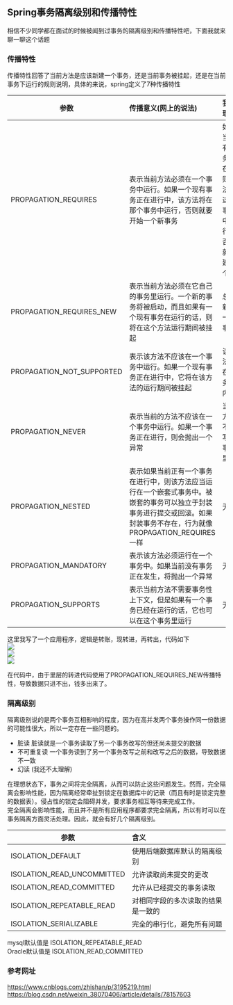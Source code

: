 ## Spring事务隔离级别和传播特性

相信不少同学都在面试的时候被闻到过事务的隔离级别和传播特性吧，下面我就来聊一聊这个话题  

### 传播特性
传播特性回答了当前方法是应该新建一个事务，还是当前事务被挂起，还是在当前事务下运行的规则说明，具体的来说，spring定义了7种传播特性  

| 参数 | 传播意义(网上的说法) | 我的理解 |  
| - | :- | :- |  
| PROPAGATION_REQUIRES | 表示当前方法必须在一个事务中运行。如果一个现有事务正在进行中，该方法将在那个事务中运行，否则就要开始一个新事务 | 如果当前有事务存在，则方法在这个事务中运行，否则就新建一个 |  
| PROPAGATION_REQUIRES_NEW | 表示当前方法必须在它自己的事务里运行。一个新的事务将被启动，而且如果有一个现有事务在运行的话，则将在这个方法运行期间被挂起 | 总是新开一个事务 |  
| PROPAGATION_NOT_SUPPORTED | 表示该方法不应该在一个事务中运行。如果一个现有事务正在进行中，它将在该方法的运行期间被挂起 | 该方法不在事务之内 | 
| PROPAGATION_NEVER | 表示当前的方法不应该在一个事务中运行。如果一个事务正在进行，则会抛出一个异常 | 当前方法不能写在事务里面 |
| PROPAGATION_NESTED | 表示如果当前正有一个事务在进行中，则该方法应当运行在一个嵌套式事务中。被嵌套的事务可以独立于封装事务进行提交或回滚。如果封装事务不存在，行为就像PROPAGATION_REQUIRES一样 | 无 |  
| PROPAGATION_MANDATORY | 表示该方法必须运行在一个事务中。如果当前没有事务正在发生，将抛出一个异常 | 无 |  
| PROPAGATION_SUPPORTS | 表示当前方法不需要事务性上下文，但是如果有一个事务已经在运行的话，它也可以在这个事务里运行 | 无 |  

这里我写了一个应用程序，逻辑是转账，现转进，再转出，代码如下  
![](https://swapp-images.oss-cn-hangzhou.aliyuncs.com/user-head-img/20170627/1e554a82a5e1f9c48f2801230d129d3f.png)  
![](https://swapp-images.oss-cn-hangzhou.aliyuncs.com/user-head-img/20170627/1e554a82a5e1f9c48f2801230d129d3g.png)  
![](https://swapp-images.oss-cn-hangzhou.aliyuncs.com/user-head-img/20170627/1e554a82a5e1f9c48f2801230d129d3h.png)  

在代码中，由于里层的转进代码使用了PROPAGATION_REQUIRES_NEW传播特性，导致数据只进不出，钱多出来了。

### 隔离级别
隔离级别说的是两个事务互相影响的程度，因为在高并发两个事务操作同一份数据的可能性很大，所以一定存在一些问题的。  
- 脏读  脏读就是一个事务读取了另一个事务改写的但还尚未提交的数据
- 不可重复读 一个事务读到了另一个事务改写之前和改写之后的数据，导致数据不一致  
- 幻读  (我还不太理解)

在理想状态下，事务之间将完全隔离，从而可以防止这些问题发生。然而，完全隔离会影响性能，因为隔离经常牵扯到锁定在数据库中的记录（而且有时是锁定完整的数据表）。侵占性的锁定会阻碍并发，要求事务相互等待来完成工作。    
完全隔离会影响性能，而且并不是所有应用程序都要求完全隔离，所以有时可以在事务隔离方面灵活处理。因此，就会有好几个隔离级别。  

| 参数 | 含义 | 
| - | :- |  
| ISOLATION_DEFAULT | 使用后端数据库默认的隔离级别 |  
| ISOLATION_READ_UNCOMMITTED | 允许读取尚未提交的更改 | 
| ISOLATION_READ_COMMITTED | 允许从已经提交的事务读取 |  
| ISOLATION_REPEATABLE_READ | 对相同字段的多次读取的结果是一致的 |
| ISOLATION_SERIALIZABLE | 完全的串行化，避免所有问题 |  
mysql默认值是 ISOLATION_REPEATABLE_READ  
Oracle默认值是 ISOLATION_READ_COMMITTED  


###  参考网址
https://www.cnblogs.com/zhishan/p/3195219.html  
https://blog.csdn.net/weixin_38070406/article/details/78157603  
